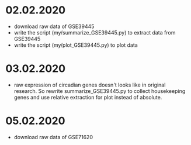 # 02.02.2020
- download raw data of GSE39445
- write the script (my/summarize_GSE39445.py) to extract data from GSE39445
- write the script (my/plot_GSE39445.py) to plot data

# 03.02.2020
- raw expression of circadian genes doesn't looks like in original research.
So rewrite summarize_GSE39445.py to collect housekeeping genes and use relative
extraction for plot instead of absolute.

# 05.02.2020
- download raw data of GSE71620 
